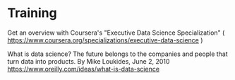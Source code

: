 # Training

Get an overview with Coursera's "Executive Data Science Specialization" ( https://www.coursera.org/specializations/executive-data-science )


What is data science? The future belongs to the companies and people that turn data into products.
By Mike Loukides, June 2, 2010 https://www.oreilly.com/ideas/what-is-data-science

